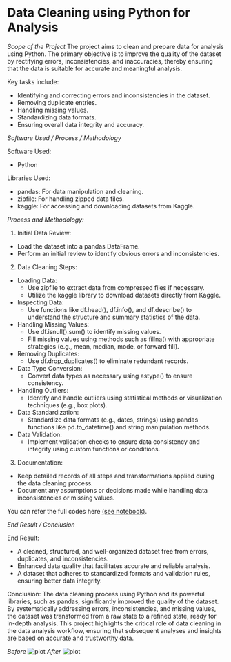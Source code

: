 # Data Cleaning using Python for Analysis

*Scope of the Project*
The project aims to clean and prepare data for analysis using Python. The primary objective is to improve the quality of the dataset by rectifying errors, inconsistencies, and inaccuracies, thereby ensuring that the data is suitable for accurate and meaningful analysis. 

Key tasks include:
- Identifying and correcting errors and inconsistencies in the dataset.
- Removing duplicate entries.
- Handling missing values.
- Standardizing data formats.
- Ensuring overall data integrity and accuracy.

*Software Used / Process / Methodology*

Software Used:
- Python

Libraries Used:
- pandas: For data manipulation and cleaning.
- zipfile: For handling zipped data files.
- kaggle: For accessing and downloading datasets from Kaggle.

*Process and Methodology:*

1. Initial Data Review:
- Load the dataset into a pandas DataFrame.
- Perform an initial review to identify obvious errors and inconsistencies.

2. Data Cleaning Steps:
- Loading Data:
  - Use zipfile to extract data from compressed files if necessary.
  - Utilize the kaggle library to download datasets directly from Kaggle.
- Inspecting Data:
  - Use functions like df.head(), df.info(), and df.describe() to understand the structure and summary statistics of the data.
- Handling Missing Values:
  - Use df.isnull().sum() to identify missing values.
  - Fill missing values using methods such as fillna() with appropriate strategies (e.g., mean, median, mode, or forward fill).
- Removing Duplicates:
  - Use df.drop_duplicates() to eliminate redundant records.
- Data Type Conversion:
  - Convert data types as necessary using astype() to ensure consistency.
- Handling Outliers:
  - Identify and handle outliers using statistical methods or visualization techniques (e.g., box plots).
- Data Standardization:
  - Standardize data formats (e.g., dates, strings) using pandas functions like pd.to_datetime() and string manipulation methods.
- Data Validation:
  - Implement validation checks to ensure data consistency and integrity using custom functions or conditions.

3. Documentation:
- Keep detailed records of all steps and transformations applied during the data cleaning process.
- Document any assumptions or decisions made while handling data inconsistencies or missing values.

You can refer the full codes here [(see notebook)](https://github.com/razeeniqbal/python-london-bike/blob/main/london_bikes_code.ipynb). 

*End Result / Conclusion*

End Result:

- A cleaned, structured, and well-organized dataset free from errors, duplicates, and inconsistencies.
- Enhanced data quality that facilitates accurate and reliable analysis.
- A dataset that adheres to standardized formats and validation rules, ensuring better data integrity.

Conclusion:
The data cleaning process using Python and its powerful libraries, such as pandas, significantly improved the quality of the dataset. By systematically addressing errors, inconsistencies, and missing values, the dataset was transformed from a raw state to a refined state, ready for in-depth analysis. This project highlights the critical role of data cleaning in the data analysis workflow, ensuring that subsequent analyses and insights are based on accurate and trustworthy data.

*Before*
![plot](https://github.com/razeeniqbal/python-london-bike/blob/main/london_merged.png)
*After*
![plot](https://github.com/razeeniqbal/python-london-bike/blob/main/london_bikes_final.png)
